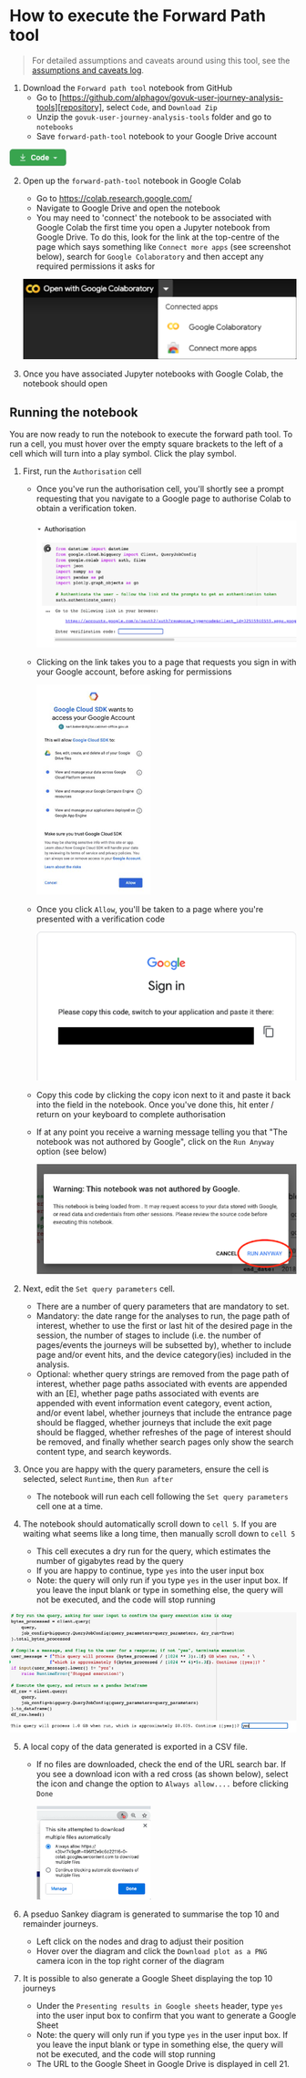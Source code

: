 # How to execute the Forward Path tool

> For detailed assumptions and caveats around using this tool, see the [assumptions and caveats log][assumptions].

1. Download the `Forward path tool` notebook from GitHub
   - Go to [https://github.com/alphagov/govuk-user-journey-analysis-tools][repository], select `Code`, and `Download Zip`
   - Unzip the `govuk-user-journey-analysis-tools` folder and go to `notebooks`
   - Save `forward-path-tool` notebook to your Google Drive account

 ![GitHub code button](images/github-code-button.png)


2. Open up the `forward-path-tool` notebook in Google Colab
   - Go to <https://colab.research.google.com/>
    - Navigate to Google Drive and open the notebook
    - You may need to 'connect' the notebook to be associated with Google Colab the first time you open a Jupyter
   notebook from Google Drive. To do this, look for the link at the top-centre of the page which says something
   like `Connect more apps` (see screenshot below), search for `Google Colaboratory` and then accept any required
   permissions it asks for

   ![Open notebook in Google Colab button](images/open-google-colab.png)

3. Once you have associated Jupyter notebooks with Google Colab, the notebook should open

## Running the notebook

You are now ready to run the notebook to execute the forward path tool. To run a cell, you must hover over the empty square brackets to the left of a cell which will turn into a play symbol. Click the play symbol.

1. First, run the `Authorisation` cell
   - Once you've run the authorisation cell, you'll shortly see a prompt requesting that you navigate to a Google page
     to authorise Colab to obtain a verification token.

     ![Enter verification code request](images/enter-verification-code.png)

   - Clicking on the link takes you to a page that requests you sign in with your Google account, before asking for
     permissions

     ![Accept Google Cloud SDK](images/accept-google-cloud-sdk.png)

   - Once you click `Allow`, you'll be taken to a page where you're presented with a verification code

     ![Google Sign In verification code window](images/google-sign-in-code.png)

   - Copy this code by clicking the copy icon next to it and paste it back into the field in the notebook. Once you've
     done this, hit enter / return on your keyboard to complete authorisation
   - If at any point you receive a warning message telling you that "The notebook was not authored by Google", click on
     the `Run Anyway` option (see below)

     ![Select the `Run Anyway` button](images/run-anyway.png)


2. Next, edit the `Set query parameters` cell.

   - There are a number of query parameters that are mandatory to set.
   - Mandatory: the date range for the analyses to run, the page path of interest, whether to use the first or last hit of the desired page in the session, the number of stages to include (i.e. the number of pages/events the journeys will be subsetted by), whether to include page and/or event hits, and the device category(ies) included in the analysis.
   - Optional: whether query strings are removed from the page path of interest, whether page paths associated with events are appended with an [E], whether page paths associated with events are appended with event information event category, event action, and/or event label, whether journeys that include the entrance page should be flagged, whether journeys that include the exit page should be flagged, whether refreshes of the page of interest should be removed, and finally whether search pages only show the search content type, and search keywords.


3. Once you are happy with the query parameters, ensure the cell is selected, select `Runtime`, then `Run after`

   - The notebook will run each cell following the `Set query parameters` cell one at a time.


4. The notebook should automatically scroll down to `cell 5`. If you are waiting what seems like a long time, then manually scroll down to `cell 5`

   - This cell executes a dry run for the query, which estimates the number of gigabytes read by the query
   - If you are happy to continue, type `yes` into the user input box
   - Note: the query will only run if you type `yes` in the user input box. If you leave the input blank or type in something else, the query will not be executed, and the code will stop running


  ![Dry run prompt to confirm estimated query costs](images/dry-run-prompt-reverse-path.png)


5. A local copy of the data generated is exported in a CSV file.
   - If no files are downloaded, check the end of the URL search bar. If you see a download icon with a red cross (as shown below), select the icon and change the option to `Always allow....` before clicking `Done`

     ![Download multiple files option](images/download-multiple-files.png)

6. A pseduo Sankey diagram is generated to summarise the top 10 and remainder journeys. 
   - Left click on the nodes and drag to adjust their position  
   - Hover over the diagram and click the `Download plot as a PNG` camera icon in the top right corner of the diagram

7. It is possible to also generate a Google Sheet displaying the top 10 journeys 
   - Under the `Presenting results in Google sheets` header, type `yes` into the user input box to confirm that you want to generate a Google Sheet
   - Note: the query will only run if you type `yes` in the user input box. If you leave the input blank or type in something else, the query will not be executed, and the code will stop running
   - The URL to the Google Sheet in Google Drive is displayed in cell 21. 

[assumptions]: ../aqa/assumptions-caveats-forward-path-tool.md
[repository]: https://github.com/alphagov/govuk-user-journey-analysis-tools
